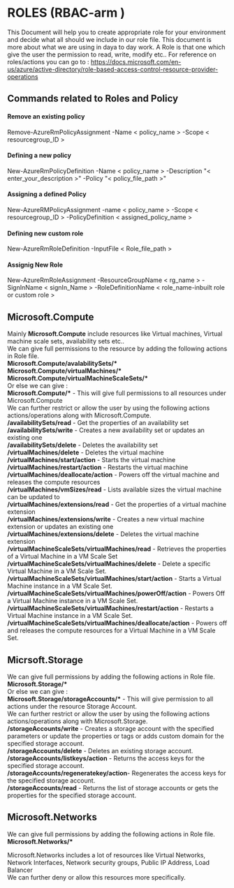 # ROLES (RBAC-arm )
This Document will help you to create appropriate role for your environment and decide what all should we include in our role file. This document is more about what we are using in daya to day work.
A Role is that one which give the user the permission to read, write, modify etc..
For reference on roles/actions you can go to : https://docs.microsoft.com/en-us/azure/active-directory/role-based-access-control-resource-provider-operations

## Commands related to Roles and Policy
#### Remove an existing policy
Remove-AzureRmPolicyAssignment -Name < policy_name > -Scope < resourcegroup_ID >
#### Defining a new policy
New-AzureRmPolicyDefinition -Name < policy_name > -Description "< enter_your_description >" -Policy "< policy_file_path >" </br>
#### Assigning a defined Policy
New-AzureRMPolicyAssignment -name < policy_name > -Scope < resourcegroup_ID > -PolicyDefinition < assigned_policy_name ></br>
#### Defining new custom role
New-AzureRmRoleDefinition -InputFile < Role_file_path ></br>
####  Assignig New Role
New-AzureRmRoleAssignment -ResourceGroupName < rg_name > -SignInName < signIn_Name > -RoleDefinitionName < role_name-inbuilt role or custom role ></br>

## Microsoft.Compute

Mainly **Microsoft.Compute** include resources like Virtual machines, Virtual machine scale sets, availability sets etc..</br>
We can give full permissions to the resource by adding the following actions in Role file.</br>
__Microsoft.Compute/avalabilitySets/*__ </br>
__Microsoft.Compute/virtualMachines/*__ </br> 
__Microsoft.Compute/virtualMachineScaleSets/*__ </br>
Or else we can give :</br>
__Microsoft.Compute/*__ - This will give full permissions to all resources under Microsoft.Compute</br>
We can further restrict or allow the user by using the following actions actions/operations along with Microsoft.Compute. </br>
**/availabilitySets/read**	             -        Get the properties of an availability set </br>
**/availabilitySets/write**	             -        Creates a new availability set or updates an existing one </br>
**/availabilitySets/delete**            -       	Deletes the availability set </br>
**/virtualMachines/delete**              -	      Deletes the virtual machine </br>
**/virtualMachines/start/action**        -        Starts the virtual machine </br>
**/virtualMachines/restart/action**	     -        Restarts the virtual machine </br>
**/virtualMachines/deallocate/action**	 -        Powers off the virtual machine and releases the compute resources </br>
**/virtualMachines/vmSizes/read**        -      	Lists available sizes the virtual machine can be updated to</br>
**/virtualMachines/extensions/read**     -       	Get the properties of a virtual machine extension</br>
**/virtualMachines/extensions/write**   -        Creates a new virtual machine extension or updates an existing one</br>
**/virtualMachines/extensions/delete**  -        Deletes the virtual machine extension </br>
**/virtualMachineScaleSets/virtualMachines/read**	  - Retrieves the properties of a Virtual Machine in a VM Scale Set</br>
**/virtualMachineScaleSets/virtualMachines/delete**	- Delete a specific Virtual Machine in a VM Scale Set.</br>
**/virtualMachineScaleSets/virtualMachines/start/action**	   -  Starts a Virtual Machine instance in a VM Scale Set.</br>
**/virtualMachineScaleSets/virtualMachines/powerOff/action** -  Powers Off a Virtual Machine instance in a VM Scale Set.</br>
**/virtualMachineScaleSets/virtualMachines/restart/action**	 -  Restarts a Virtual Machine instance in a VM Scale Set.</br>
**/virtualMachineScaleSets/virtualMachines/deallocate/action**	-  Powers off and releases the compute resources for a Virtual Machine in a VM Scale Set.</br>

## Micrsoft.Storage
We can give full permissions by adding the following actions in Role file.</br>
__Microsoft.Storage/*__ </br>
Or else we can give :</br>
__Microsoft.Storage/storageAccounts/*__   - This will give permission to all actions under the resource Storage Account. </br>
We can further restrict or allow the user by using the following actions actions/operations along with Microsoft.Storage. </br>
**/storageAccounts/write**	             -          Creates a storage account with the specified parameters or update the properties or  tags or adds custom domain for the specified storage account.</br>
**/storageAccounts/delete**              -         	Deletes an existing storage account.</br>
**/storageAccounts/listkeys/action**	   -          Returns the access keys for the specified storage account.</br>
**/storageAccounts/regeneratekey/action**-          Regenerates the access keys for the specified storage account.</br>
**/storageAccounts/read**	               -          Returns the list of storage accounts or gets the properties for the specified storage account.</br>

## Microsoft.Networks
We can give full permissions by adding the following actions in Role file.</br>
__Microsoft.Networks/*__ </br>

Microsoft.Networks includes a lot of resources like Virtual Networks, Network Interfaces, Network security groups, Public IP Address, Load Balancer</br>
We can further deny or allow this resources more specifically. </br>











